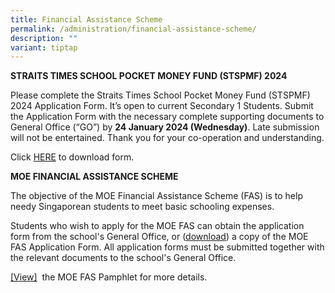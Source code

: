 ```yaml
---
title: Financial Assistance Scheme
permalink: /administration/financial-assistance-scheme/
description: ""
variant: tiptap
---
```

<p><strong>STRAITS TIMES SCHOOL POCKET MONEY FUND (STSPMF) 2024</strong></p><p>Please complete the Straits Times School Pocket Money Fund (STSPMF) 2024 Application Form. It’s open to current Secondary 1 Students. Submit the Application Form with the necessary complete supporting documents to General Office (“GO”) by <strong>24 January 2024 (Wednesday)</strong>. Late submission will not be entertained. Thank you for your co-operation and understanding.</p><p>Click <a href="/files/Annex_A__Annex_B___2024_STSPMF_Application_Form_for_schools.pdf" rel="noopener noreferrer nofollow" target="_blank">HERE</a> to download form.</p><p></p><p></p><p><strong>MOE FINANCIAL ASSISTANCE SCHEME</strong></p><p>The objective of the MOE Financial Assistance Scheme (FAS) is to help needy Singaporean students to meet basic schooling expenses.</p><p>Students who wish to apply for the MOE FAS can obtain the application form from the school's General Office, or&nbsp;(<a href="/files/2024%20moe%20fas%20application%20form.pdf" rel="noopener noreferrer nofollow" target="_blank">download</a>)&nbsp;a copy of the&nbsp;MOE FAS Application Form. All application forms must be submitted together with the relevant documents to the school's General Office.</p><p><a href="/files/2024%20moe%20fas%20pamphet%20el.pdf" rel="noopener noreferrer nofollow" target="_blank">[View]</a> &nbsp;the MOE FAS Pamphlet for more details.</p>
